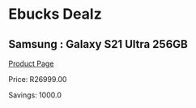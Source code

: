 
# Ebucks Dealz
## Samsung : Galaxy S21 Ultra 256GB
[Product Page](https://www.ebucks.com/web/shop/productSelected.do?prodId=1149771753&catId=724351586)

Price: R26999.00

Savings: 1000.0


	